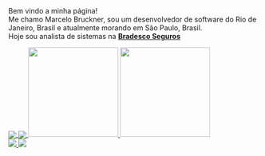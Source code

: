 <div align="left">
  Bem vindo a minha página!<br>
  Me chamo Marcelo Bruckner, sou um desenvolvedor de software do Rio de Janeiro, Brasil e atualmente morando em São Paulo, Brasil.<br>
  Hoje sou analista de sistemas na <b><a href="https://www.bradescoseguros.com.br/" target="_blank">Bradesco Seguros</a></b><p>
</div>
<div style="display: inline_block">
  <a href="https://github.com/anuraghazra/github-readme-stats">
    <img align="center" src="https://github-readme-stats.vercel.app/api/pin/?username=marcelobruckner" />
  </a>
  <a href="https://github.com/anuraghazra/convoychat">
    <img align="center" src="https://github-readme-stats.vercel.app/api/pin/?username=marcelobruckner" />
  </a>
  <a href="https://github.com/marcelobruckner">
    <img height="180em" src="https://github-readme-stats.vercel.app/api?username=marcelobruckner&show_icons=true&include_all_commits=true"/>
    <img height="180em" src="https://github-readme-stats.vercel.app/api/top-langs/?username=marcelobruckner&layout=compact"/>
  </a>
</div>
  
<div> 
  <a href = "mailto:marcelobruckner@gmail.com" target="_blank">
      <img src="https://img.shields.io/badge/-Gmail-%23333?style=for-the-badge&logo=gmail&logoColor=white" target="_blank">
  </a>
  <a href="https://www.linkedin.com/in/marcelobruckner/" target="_blank">
    <img src="https://img.shields.io/badge/-LinkedIn-%230077B5?style=for-the-badge&logo=linkedin&logoColor=white" target="_blank">
  </a> 
</div>
